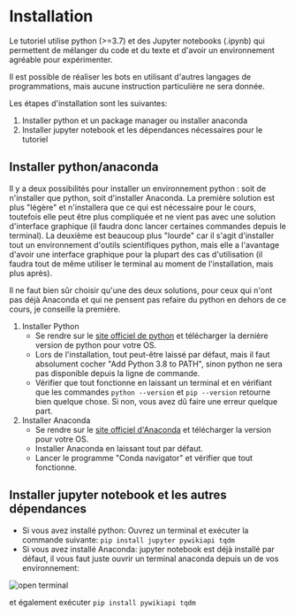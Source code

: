 # Installation

Le tutoriel utilise python (>=3.7) et des Jupyter notebooks (.ipynb) qui permettent de mélanger du code et du texte et d'avoir un environnement agréable pour expérimenter.

Il est possible de réaliser les bots en utilisant d'autres langages de programmations, mais aucune instruction particulière ne sera donnée.

Les étapes d'installation sont les suivantes:
1. Installer python et un package manager ou installer anaconda
2. Installer jupyter notebook et les dépendances nécessaires pour le tutoriel

## Installer python/anaconda
Il y a deux possibilités pour installer un environnement python : soit de n'installer que python, soit d'installer Anaconda. La première solution est plus "légère" et n'installera que ce qui est nécessaire pour le cours, toutefois elle peut être plus compliquée et ne vient pas avec une solution d'interface graphique (il faudra donc lancer certaines commandes depuis le terminal). La deuxième est beaucoup plus "lourde" car il s'agit d'installer tout un environnement d'outils scientifiques python, mais elle a l'avantage d'avoir une interface graphique pour la plupart des cas d'utilisation (il faudra tout de même utiliser le terminal au moment de l'installation, mais plus après).

Il ne faut bien sûr choisir qu'une des deux solutions, pour ceux qui n'ont pas déjà Anaconda et qui ne pensent pas refaire du python en dehors de ce cours, je conseille la première.

1. Installer Python
    - Se rendre sur le [site officiel de python](https://www.python.org/downloads/) et télécharger la dernière version de python pour votre OS.
    - Lors de l'installation, tout peut-être laissé par défaut, mais il faut absolument cocher "Add Python 3.8 to PATH", sinon python ne sera pas disponible depuis la ligne de commande.
    - Vérifier que tout fonctionne en laissant un terminal et en vérifiant que les commandes `python --version` et `pip --version` retourne bien quelque chose. Si non, vous avez dû faire une erreur quelque part.
2. Installer Anaconda
    - Se rendre sur le [site officiel d'Anaconda](https://www.anaconda.com/distribution/) et télécharger la version pour votre OS.
    - Installer Anaconda en laissant tout par défaut.
    - Lancer le programme "Conda navigator" et vérifier que tout fonctionne.
    
## Installer jupyter notebook et les autres dépendances
- Si vous avez installé python: Ouvrez un terminal et exécuter la commande suivante: `pip install jupyter pywikiapi tqdm`
- Si vous avez installé Anaconda: jupyter notebook est déjà installé par défaut, il vous faut juste ouvrir un terminal anaconda depuis un de vos environnement:

![open terminal](https://i.stack.imgur.com/EiiFc.png "Ouvrir un termnial")

et également exécuter `pip install pywikiapi tqdm`

